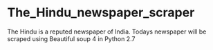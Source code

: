 # The_Hindu_newspaper_scraper
The Hindu is a reputed newspaper of India. Todays newspaper will be scraped using Beautiful soup 4 in Python 2.7
